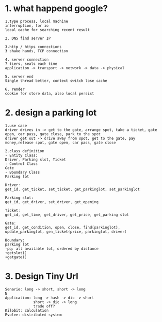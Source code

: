 # 1. what happend google?  
    
    1.type process, local machine
    interruption, for io
    local cache for searching recent result
    
    2. DNS find server IP
    
    3.http / https connections
    3 shake hands, TCP connection
    
    4. server connection
    7 tiers, seals each time
    application -> transport -> network -> data -> physical
    
    5. server end
    Single thread better, context switch lose cache
    
    6. render
    cookie for store data, also local persist
    
  
# 2. design a parking lot

    1.use case
    driver drives in -> get to the gate, arrange spot, take a ticket, gate open, car pass, gate close, park to the spot
    driver get out -> drive away from spot, get to the gate, pay money,release spot, gate open, car pass, gate close
    
    2.class definition
    - Entity Class:
    Driver, Parking slot, Ticket
    - Control Class
    Gate
    - Boundary Class
    Parking lot
    
    Driver:
    get_id, get_ticket, set_ticket, get_parkinglot, set_parkinglot
    
    Parking slot:
    get_id, get_driver, set_driver, get_opening
    
    Ticket:
    get_id, get_time, get_driver, get_price, get_parking slot
    
    Gate:
    get_id, get_condition, open, close, find(parkinglot), update_parkinglot, gen_ticket(price, parkinglot, driver)
    
    Boundary:
    parking lot
    -pq: all available lot, ordered by distance
    +getslot()
    +getgate()
    
# 3. Design Tiny Url
    Senario: long -> short, short -> long
    N
    Application: long -> hash -> dic -> short
                 short -> dic -> long
                 trade off?
    Kilobit: calculation
    Evolve: distributed system
    
